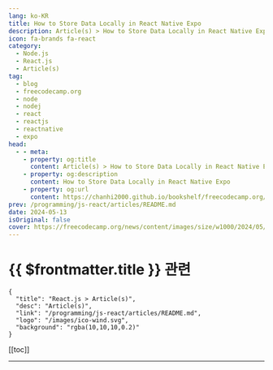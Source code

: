 ```yaml
---
lang: ko-KR
title: How to Store Data Locally in React Native Expo
description: Article(s) > How to Store Data Locally in React Native Expo
icon: fa-brands fa-react
category: 
  - Node.js
  - React.js
  - Article(s)
tag: 
  - blog
  - freecodecamp.org
  - node
  - nodej
  - react
  - reactjs
  - reactnative
  - expo
head:
  - - meta:
    - property: og:title
      content: Article(s) > How to Store Data Locally in React Native Expo
    - property: og:description
      content: How to Store Data Locally in React Native Expo
    - property: og:url
      content: https://chanhi2000.github.io/bookshelf/freecodecamp.org/how-to-store-data-locally-in-react-native-expo.html
prev: /programming/js-react/articles/README.md
date: 2024-05-13
isOriginal: false
cover: https://freecodecamp.org/news/content/images/size/w1000/2024/05/local-storage-in--react-native-expo--1-.png
---
```


# {{ $frontmatter.title }} 관련

```component VPCard
{
  "title": "React.js > Article(s)",
  "desc": "Article(s)",
  "link": "/programming/js-react/articles/README.md",
  "logo": "/images/ico-wind.svg",
  "background": "rgba(10,10,10,0.2)"
}
```

[[toc]]

---

<SiteInfo
  name="How to Store Data Locally in React Native Expo"
  desc="React Native has grown in popularity as a mobile application development tool because of its ability to create cross-platform applications using familiar JavaScript and React principles.  When building mobile applications, one common requirement is the ability to save data locally on the device. This is when local storage comes..."
  url="https://freecodecamp.org/news/how-to-store-data-locally-in-react-native-expo/"
  logo="https://cdn.freecodecamp.org/universal/favicons/favicon.ico"
  preview="https://freecodecamp.org/news/content/images/size/w1000/2024/05/local-storage-in--react-native-expo--1-.png"/>

<!-- TODO: 작성 -->

